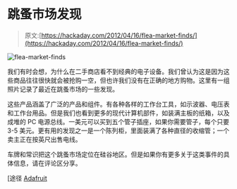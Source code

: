 # 跳蚤市场发现

> 原文:[https://hackaday.com/2012/04/16/flea-market-finds/](https://hackaday.com/2012/04/16/flea-market-finds/)

![](../Images/494c03bfac6e671302ad09cecc31593a.png "flea-market-finds")

我们有时会想，为什么在二手商店看不到经典的电子设备。我们曾认为这是因为这些商品往往很快就会被抢购一空，但也许我们没有在正确的地方购物。这里有一组照片记录了最近在跳蚤市场的一些发现。

这些产品涵盖了广泛的产品和组件。有各种各样的工作台工具，如示波器、电压表和工作台用品。但是我们也看到更多的现代计算机部件，如装满主板的纸箱，以及成堆的 PC 电源总线。一美元可以买到五个管子插座，如果你需要管子，每个只要 3-5 美元。更有用的发现之一是一个陈列柜，里面装满了各种直径的收缩管；一个卖主正在按英尺出售电线。

车牌和常识把这个跳蚤市场定位在硅谷地区。但是如果你有更多关于这类事件的具体信息，请在评论区分享。

[途径 [Adafruit](http://www.adafruit.com/blog/2012/04/15/electronics-flea-market-04-14-2012/)